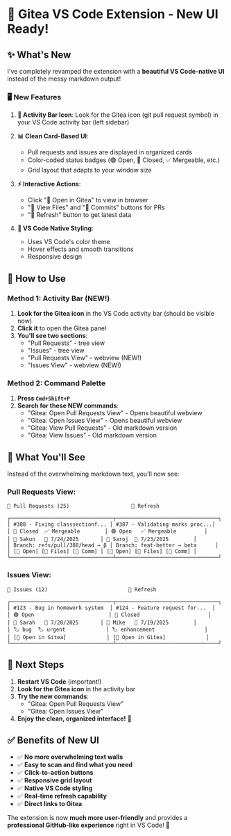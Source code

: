 # 🎉 Gitea VS Code Extension - New UI Ready!

## ✨ **What's New**

I've completely revamped the extension with a **beautiful VS Code-native UI** instead of the messy markdown output!

### 🖥️ **New Features**

1. **🔗 Activity Bar Icon**: Look for the Gitea icon (git pull request symbol) in your VS Code activity bar (left sidebar)

2. **📊 Clean Card-Based UI**:

   - Pull requests and issues are displayed in organized cards
   - Color-coded status badges (🟢 Open, 🔴 Closed, ✅ Mergeable, etc.)
   - Grid layout that adapts to your window size

3. **⚡ Interactive Actions**:

   - Click "🔗 Open in Gitea" to view in browser
   - "📄 View Files" and "📝 Commits" buttons for PRs
   - "🔄 Refresh" button to get latest data

4. **🎨 VS Code Native Styling**:
   - Uses VS Code's color theme
   - Hover effects and smooth transitions
   - Responsive design

## 🚀 **How to Use**

### Method 1: Activity Bar (NEW!)

1. **Look for the Gitea icon** in the VS Code activity bar (should be visible now)
2. **Click it** to open the Gitea panel
3. **You'll see two sections**:
   - "Pull Requests" - tree view
   - "Issues" - tree view
   - "Pull Requests View" - webview (NEW!)
   - "Issues View" - webview (NEW!)

### Method 2: Command Palette

1. **Press `Cmd+Shift+P`**
2. **Search for these NEW commands**:
   - "Gitea: Open Pull Requests View" - Opens beautiful webview
   - "Gitea: Open Issues View" - Opens beautiful webview
   - "Gitea: View Pull Requests" - Old markdown version
   - "Gitea: View Issues" - Old markdown version

## 📸 **What You'll See**

Instead of the overwhelming markdown text, you'll now see:

### Pull Requests View:

```
🔀 Pull Requests (25)                    🔄 Refresh

┌─────────────────────────────────┬─────────────────────────────────┐
│ #388 - Fixing classsectionf... │ #387 - Validating marks proc...│
│ 🔴 Closed  ✅ Mergeable        │ 🟢 Open   ✅ Mergeable         │
│ 👤 Sakun   📅 7/24/2025       │ 👤 Saroj  📅 7/23/2025        │
│ Branch: refs/pull/388/head → β │ Branch: feat-better → beta      │
│ [🔗 Open] [📄 Files] [📝 Comm] │ [🔗 Open] [📄 Files] [📝 Comm] │
└─────────────────────────────────┴─────────────────────────────────┘
```

### Issues View:

```
🐛 Issues (12)                          🔄 Refresh

┌─────────────────────────────────┬─────────────────────────────────┐
│ #123 - Bug in homework system  │ #124 - Feature request for...  │
│ 🟢 Open                        │ 🔴 Closed                      │
│ 👤 Sarah   📅 7/20/2025       │ 👤 Mike   📅 7/19/2025        │
│ 🏷️ bug  🏷️ urgent             │ 🏷️ enhancement                │
│ [🔗 Open in Gitea]             │ [🔗 Open in Gitea]             │
└─────────────────────────────────┴─────────────────────────────────┘
```

## 🔄 **Next Steps**

1. **Restart VS Code** (important!)
2. **Look for the Gitea icon** in the activity bar
3. **Try the new commands**:
   - "Gitea: Open Pull Requests View"
   - "Gitea: Open Issues View"
4. **Enjoy the clean, organized interface!** 🎉

## ✅ **Benefits of New UI**

- ✅ **No more overwhelming text walls**
- ✅ **Easy to scan and find what you need**
- ✅ **Click-to-action buttons**
- ✅ **Responsive grid layout**
- ✅ **Native VS Code styling**
- ✅ **Real-time refresh capability**
- ✅ **Direct links to Gitea**

The extension is now **much more user-friendly** and provides a **professional GitHub-like experience** right in VS Code! 🚀
